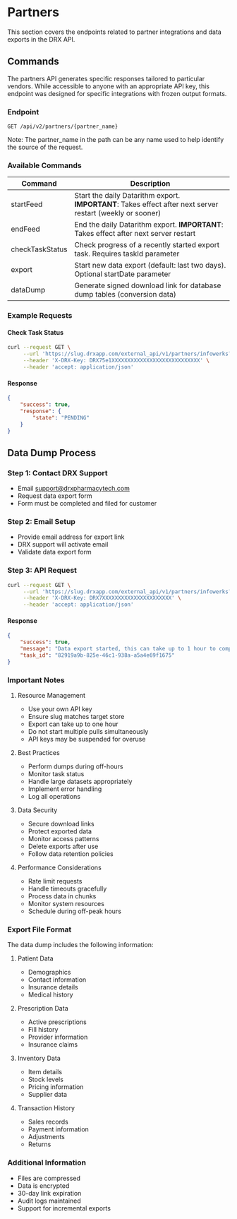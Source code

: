 # Partners

This section covers the endpoints related to partner integrations and data exports in the DRX API.

## Commands

The partners API generates specific responses tailored to particular vendors. While accessible to anyone with an appropriate API key, this endpoint was designed for specific integrations with frozen output formats.

### Endpoint

`GET /api/v2/partners/{partner_name}`

Note: The partner_name in the path can be any name used to help identify the source of the request.

### Available Commands

| Command | Description |
|---------|-------------|
| startFeed | Start the daily Datarithm export. **IMPORTANT**: Takes effect after next server restart (weekly or sooner) |
| endFeed | End the daily Datarithm export. **IMPORTANT**: Takes effect after next server restart |
| checkTaskStatus | Check progress of a recently started export task. Requires taskId parameter |
| export | Start new data export (default: last two days). Optional startDate parameter |
| dataDump | Generate signed download link for database dump tables (conversion data) |

### Example Requests

#### Check Task Status
```bash
curl --request GET \
     --url 'https://slug.drxapp.com/external_api/v1/partners/infowerks?command=checkTaskStatus&taskId=82919a9b-825e-46c1-938a-a5a4e69f1675' \
     --header 'X-DRX-Key: DRX75e1XXXXXXXXXXXXXXXXXXXXXXXXXXXX' \
     --header 'accept: application/json'
```

#### Response
```json
{
    "success": true,
    "response": {
        "state": "PENDING"
    }
}
```

## Data Dump Process

### Step 1: Contact DRX Support
- Email support@drxpharmacytech.com
- Request data export form
- Form must be completed and filed for customer

### Step 2: Email Setup
- Provide email address for export link
- DRX support will activate email
- Validate data export form

### Step 3: API Request

```bash
curl --request GET \
     --url 'https://slug.drxapp.com/external_api/v1/partners/infowerks?command=dataDump' \
     --header 'X-DRX-Key: DRX7XXXXXXXXXXXXXXXXXXXXXX' \
     --header 'accept: application/json'
```

#### Response
```json
{
    "success": true,
    "message": "Data export started, this can take up to 1 hour to complete.",
    "task_id": "82919a9b-825e-46c1-938a-a5a4e69f1675"
}
```

### Important Notes

1. Resource Management
   - Use your own API key
   - Ensure slug matches target store
   - Export can take up to one hour
   - Do not start multiple pulls simultaneously
   - API keys may be suspended for overuse

2. Best Practices
   - Perform dumps during off-hours
   - Monitor task status
   - Handle large datasets appropriately
   - Implement error handling
   - Log all operations

3. Data Security
   - Secure download links
   - Protect exported data
   - Monitor access patterns
   - Delete exports after use
   - Follow data retention policies

4. Performance Considerations
   - Rate limit requests
   - Handle timeouts gracefully
   - Process data in chunks
   - Monitor system resources
   - Schedule during off-peak hours

### Export File Format

The data dump includes the following information:

1. Patient Data
   - Demographics
   - Contact information
   - Insurance details
   - Medical history

2. Prescription Data
   - Active prescriptions
   - Fill history
   - Provider information
   - Insurance claims

3. Inventory Data
   - Item details
   - Stock levels
   - Pricing information
   - Supplier data

4. Transaction History
   - Sales records
   - Payment information
   - Adjustments
   - Returns

### Additional Information

- Files are compressed
- Data is encrypted
- 30-day link expiration
- Audit logs maintained
- Support for incremental exports